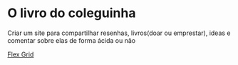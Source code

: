 <h1>O livro do coleguinha</h1>

<p>Criar um site para compartilhar resenhas, livros(doar ou emprestar), ideas e comentar sobre elas de forma ácida ou não </p>

[Flex Grid](https://www.figma.com/board/rx6BU20X7yRcqvDTYyDA3u/Untitled?node-id=0-1&t=nGjN4L74UKl5vDhQ-1)